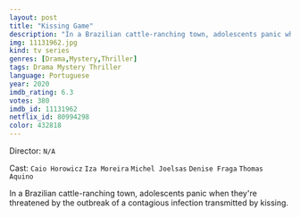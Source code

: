 ```yaml
---
layout: post
title: "Kissing Game"
description: "In a Brazilian cattle-ranching town, adolescents panic when they're threatened by the outbreak of a contagious infection transmitted by kissing..."
img: 11131962.jpg
kind: tv series
genres: [Drama,Mystery,Thriller]
tags: Drama Mystery Thriller 
language: Portuguese
year: 2020
imdb_rating: 6.3
votes: 380
imdb_id: 11131962
netflix_id: 80994298
color: 432818
---
```

Director: `N/A`  

Cast: `Caio Horowicz` `Iza Moreira` `Michel Joelsas` `Denise Fraga` `Thomas Aquino` 

In a Brazilian cattle-ranching town, adolescents panic when they're threatened by the outbreak of a contagious infection transmitted by kissing.